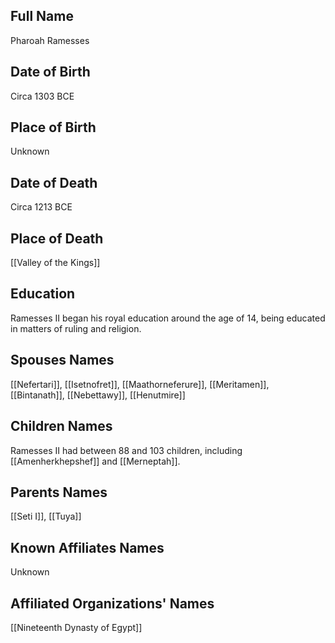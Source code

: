 
## Full Name
Pharoah Ramesses 
## Date of Birth
Circa 1303 BCE

## Place of Birth
Unknown

## Date of Death
Circa 1213 BCE

## Place of Death
[[Valley of the Kings]]

## Education
Ramesses II began his royal education around the age of 14, being educated in matters of ruling and religion.

## Spouses Names
[[Nefertari]], [[Isetnofret]], [[Maathorneferure]], [[Meritamen]], [[Bintanath]], [[Nebettawy]], [[Henutmire]]

## Children Names
Ramesses II had between 88 and 103 children, including [[Amenherkhepshef]] and [[Merneptah]].

## Parents Names
[[Seti I]], [[Tuya]]

## Known Affiliates Names
Unknown

## Affiliated Organizations' Names
[[Nineteenth Dynasty of Egypt]]